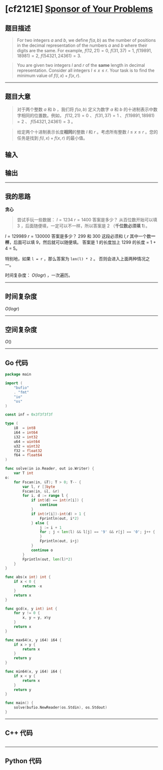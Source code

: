 # [cf2121E] [Sponsor of Your Problems](https://codeforces.com/contest/2121/problem/E)
## 题目描述 

> For two integers $a$ and $b$, we define $f(a, b)$ as the number of positions in the decimal representation of the numbers $a$ and $b$ where their digits are the same. For example, $f(12, 21) = 0$, $f(31, 37) = 1$, $f(19891, 18981) = 2$, $f(54321, 24361) = 3$.

> You are given two integers $l$ and $r$ of the **same** length in decimal representation. Consider all integers $l \leq x \leq r$. Your task is to find the minimum value of $f(l, x) + f(x, r)$.

---
## 题目大意

> 对于两个整数 $a$ 和 $b$ ，我们将 $f(a, b)$ 定义为数字 $a$ 和 $b$ 的十进制表示中数字相同的位置数。例如， $f(12, 21) = 0$ 、 $f(31, 37) = 1$ 、 $f(19891, 18981) = 2$ 、 $f(54321, 24361) = 3$ 。

> 给定两个十进制表示长度**相同**的整数 $l$ 和 $r$ 。考虑所有整数 $l \leq x \leq r$ 。您的任务是找到 $f(l, x) + f(x, r)$ 的最小值。



## 输入

> 



## 输出

> 

---

## 我的思路
**贪心**


> 尝试手玩一些数据：
$l = 1234$
$r = 1400$
答案是多少？
从百位数开始可以填 $3$ ，后面随便填，一定可以不一样，所以答案是 $2$ （**千位数必须填 1**）。

$l = 129989$
$r = 130000$
答案是多少？
$299$ 和 $300$ 这段必须和 $l, r$ 其中一个数**一样**，后面可以填 9，然后就可以随便填。
答案是 1 的长度加上 1299 的长度 = 1 + 4 = 5。

特别地，如果 `l = r` ，那么答案为 `len(l) * 2` 。
否则会进入上面两种情况之一。

时间复杂度： $O(log r)$ ，一次遍历。


---

## 时间复杂度

$O(log r)$

---

## 空间复杂度

$O()$

---

## Go 代码

```Go
package main

import (
	"bufio"
	. "fmt"
	"io"
	"os"
)

const inf = 0x3f3f3f3f

type (
	i8  = int8
	i64 = int64
	i32 = int32
	u64 = uint64
	u32 = uint32
	f32 = float32
	f64 = float64
)

func solve(in io.Reader, out io.Writer) {
	var T int
o:
	for Fscan(in, &T); T > 0; T-- {
		var l, r []byte
		Fscan(in, &l, &r)
		for i, d := range l {
			if int(d) == int(r[i]) {
				continue
			}
			if int(r[i])-int(d) > 1 {
				Fprintln(out, i*2)
			} else {
				j := i + 1
				for ; j < len(l) && l[j] == '9' && r[j] == '0'; j++ {
				}
				Fprintln(out, i+j)
			}
			continue o
		}
		Fprintln(out, len(l)*2)
	}
}

func abs(x int) int {
	if x < 0 {
		return -x
	}
	return x
}

func gcd(x, y int) int {
	for y != 0 {
		x, y = y, x%y
	}
	return x
}

func max64(x, y i64) i64 {
	if x > y {
		return x
	}
	return y
}

func min64(x, y i64) i64 {
	if x < y {
		return x
	}
	return y
}

func main() {
	solve(bufio.NewReader(os.Stdin), os.Stdout)
}
```
---

## C++ 代码

```C++
```
---
## Python 代码

```Python
```

